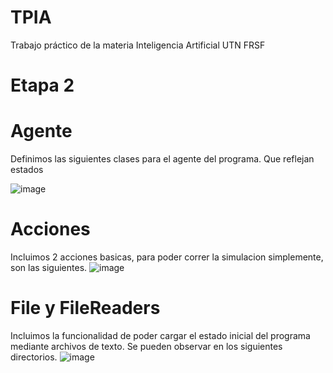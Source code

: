 # TPIA
Trabajo práctico de la materia Inteligencia Artificial UTN FRSF

# Etapa 2

# Agente
Definimos las siguientes clases para el agente del programa. Que reflejan estados

![image](https://user-images.githubusercontent.com/44452084/235811346-7b2f5dba-d0a6-4af5-9a3f-8180d6a8d648.png)

# Acciones
Incluimos 2 acciones basicas, para poder correr la simulacion simplemente, son las siguientes.
![image](https://user-images.githubusercontent.com/44452084/235812083-7508c284-63f1-4843-a3d3-47783b276465.png)



# File y FileReaders
Incluimos la funcionalidad de poder cargar el estado inicial del programa mediante archivos de texto.
Se pueden observar en los siguientes directorios.
![image](https://user-images.githubusercontent.com/44452084/235812309-1994c4b9-5fae-4e54-af90-adea4e5f2eda.png)

